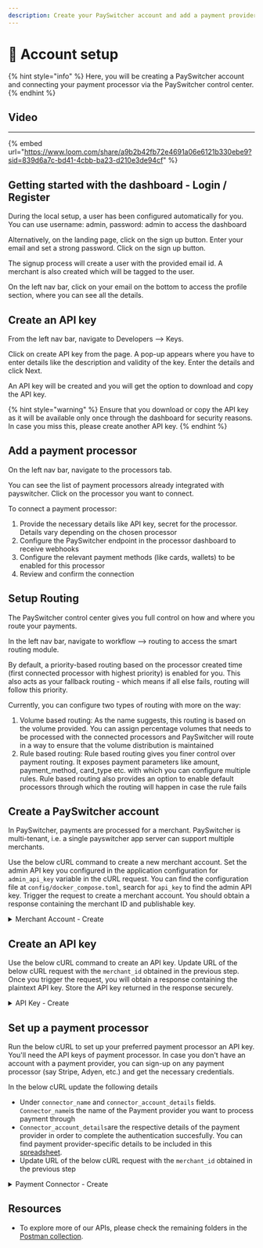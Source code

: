 ```yaml
---
description: Create your PaySwitcher account and add a payment provider
---
```


# 🔧 Account setup

{% hint style="info" %}
Here, you will be creating a PaySwitcher account and connecting your payment processor via the PaySwitcher control center.
{% endhint %}

## Video

***

{% embed url="https://www.loom.com/share/a9b2b42fb72e4691a06e6121b330ebe9?sid=839d6a7c-bd41-4cbb-ba23-d210e3de94cf" %}

## Getting started with the dashboard - Login / Register

During the local setup, a user has been configured automatically for you. You can use username: admin, password: admin to access the dashboard

Alternatively, on the landing page, click on the sign up button. Enter your email and set a strong password. Click on the sign up button.

The signup process will create a user with the provided email id. A merchant is also created which will be tagged to the user.&#x20;

On the left nav bar, click on your email on the bottom to access the profile section, where you can see all the details.

## Create an API key <a href="#user-content-create-an-api-key" id="user-content-create-an-api-key"></a>

From the left nav bar, navigate to Developers --> Keys.

Click on create API key from the page. A pop-up appears where you have to enter details like the description and validity of the key. Enter the details and click Next.

An API key will be created and you will get the option to download and copy the API key.

{% hint style="warning" %}
Ensure that you download or copy the API key as it will be available only once through the dashboard for security reasons. In case you miss this, please create another API key.
{% endhint %}

## Add a payment processor

On the left nav bar, navigate to the processors tab.

You can see the list of payment processors already integrated with payswitcher. Click on the processor you want to connect.

To connect a payment processor:

1. Provide the necessary details like API key, secret for the processor. Details vary depending on the chosen processor
2. Configure the PaySwitcher endpoint in the processor dashboard to receive webhooks
3. Configure the relevant payment methods (like cards, wallets) to be enabled for this processor
4. Review and confirm the connection

## Setup Routing

The PaySwitcher control center gives you full control on how and where you route your payments.&#x20;

In the left nav bar, navigate to workflow --> routing to access the smart routing module.

By default, a priority-based routing based on the processor created time (first connected processor with highest priority) is enabled for you. This also acts as your fallback routing - which means if all else fails, routing will follow this priority.&#x20;

Currently, you can configure two types of routing with more on the way:

1. Volume based routing: As the name suggests, this routing is based on the volume provided. You can assign percentage volumes that needs to be processed with the connected processors and PaySwitcher will route in a way to ensure that the volume distribution is maintained
2. Rule based routing: Rule based routing gives you finer control over payment routing. It exposes payment parameters like amount, payment\_method, card\_type etc. with which you can configure multiple rules. Rule based routing also provides an option to enable default processors through which the routing will happen in case the rule fails



## Create a PaySwitcher account <a href="#user-content-create-a-payment" id="user-content-create-a-payment"></a>

In PaySwitcher, payments are processed for a merchant. PaySwitcher is multi-tenant, i.e. a single payswitcher app server can support multiple merchants.

Use the below cURL command to create a new merchant account. Set the admin API key you configured in the application configuration for `admin_api_key` variable in the cURL request. You can find the configuration file at `config/docker_compose.toml`, search for `api_key` to find the admin API key.  Trigger the request to create a merchant account. You should obtain a response containing the merchant ID and publishable key.

<details>

<summary>Merchant Account - Create</summary>

```json
curl --location 'http://localhost:8080/accounts' \
--header 'Accept: application/json' \
--header 'Content-Type: application/json' \
--header 'api-key: <admin-api-key>' \
--data-raw '{
  "merchant_id": "Test_merchant",
  "locker_id": "m0010",
  "merchant_name": "NewAge Retailer",
  "merchant_details": {
    "primary_contact_person": "John Test",
    "primary_email": "JohnTest@test.com",
    "primary_phone": "sunt laborum",
    "secondary_contact_person": "John Test2",
    "secondary_email": "JohnTest2@test.com",
    "secondary_phone": "cillum do dolor id",
    "website": "www.example.com",
    "about_business": "Online Retail with a wide selection of organic products for North America",
    "address": {
      "line1": "1467",
      "line2": "Harrison Street",
      "line3": "Harrison Street",
      "city": "San Fransico",
      "state": "California",
      "zip": "94122",
      "country": "US"
    }
  },
  "return_url": "https://google.com",
  "sub_merchants_enabled": false
}'
```

</details>

## Create an API key <a href="#user-content-create-an-api-key" id="user-content-create-an-api-key"></a>

Use the below cURL command to create an API key. Update URL of the below cURL request with the `merchant_id` obtained in the previous step. Once you trigger the request, you will obtain a response containing the plaintext API key. Store the API key returned in the response securely.

<details>

<summary>API Key - Create</summary>

```json
curl --location 'http://localhost:8080/api_keys/<your_merchant_id>' \
--header 'Content-Type: application/json' \
--header 'Accept: application/json' \
--header 'api-key: <admin-api-key>' \
--data '{
  "name": "API Key 1",
  "description": null,
  "expiration": "2023-09-23T01:02:03.000Z"
}'
```

</details>

## Set up a payment processor <a href="#user-content-set-up-a-payment-processor-account" id="user-content-set-up-a-payment-processor-account"></a>

Run the below cURL to set up your preferred payment processor an API key. You'll need the  API keys of payment processor. In case you don't have an account with a payment provider, you can sign-up on any payment processor (say Stripe, Adyen, etc.) and get the necessary credentials.&#x20;

In the below cURL update the following details&#x20;

* Under  `connector_name` and `connector_account_details` fields. `Connector_name`is the name of the Payment provider you want to process payment through&#x20;
* `Connector_account_details`are the respective details of the payment provider in order to complete the authentication succesfully. You can find payment provider-specific details to be included in this [spreadsheet](https://docs.google.com/spreadsheets/d/e/2PACX-1vQWHLza9m5iO4Ol-tEBx22\_Nnq8Mb3ISCWI53nrinIGLK8eHYmHGnvXFXUXEut8AFyGyI9DipsYaBLG/pubhtml?gid=748960791\&single=true).
* Update URL of the below cURL request with the `merchant_id` obtained in the previous step

<details>

<summary>Payment Connector - Create</summary>

```json
curl --location 'http://localhost:8080/account/<your merchant id>/connectors' \
--header 'Content-Type: application/json' \
--header 'Accept: application/json' \
--header 'api-key: <admin-api-key>' \
--data '{
  "connector_type": "fiz_operations",
  "connector_name": "stripe",
  "connector_account_details": {
    "auth_type": "HeaderKey",
    "api_key": "<stripe-api-key>"
  },
  "test_mode": false,
  "disabled": false,
  "payment_methods_enabled": [
    {
      "payment_method": "card",
      "payment_method_types": [
        {
          "payment_method_type": "credit",
          "card_networks": [
            "Visa",
            "Mastercard"
          ],
          "minimum_amount": 1,
          "maximum_amount": 68607706,
          "recurring_enabled": true,
          "installment_payment_enabled": true
        },
        {
          "payment_method_type": "debit",
          "card_networks": [
            "Visa",
            "Mastercard"
          ],
          "minimum_amount": 1,
          "maximum_amount": 68607706,
          "recurring_enabled": true,
          "installment_payment_enabled": true
        }
      ]
    },
    {
      "payment_method": "pay_later",
      "payment_method_types": [
        {
          "payment_method_type": "klarna",
          "payment_experience": "redirect_to_url",
          "minimum_amount": 1,
          "maximum_amount": 68607706,
          "recurring_enabled": true,
          "installment_payment_enabled": true
        },
        {
          "payment_method_type": "affirm",
          "payment_experience": "redirect_to_url",
          "minimum_amount": 1,
          "maximum_amount": 68607706,
          "recurring_enabled": true,
          "installment_payment_enabled": true
        }
  }
}'
```

</details>

## **Resources**

* To explore more of our APIs, please check the remaining folders in the [Postman collection](https://www.postman.com/payswitcher/workspace/payswitcher-development/collection/25176162-630b5353-7002-44d1-8ba1-ead6c230f2e3).
